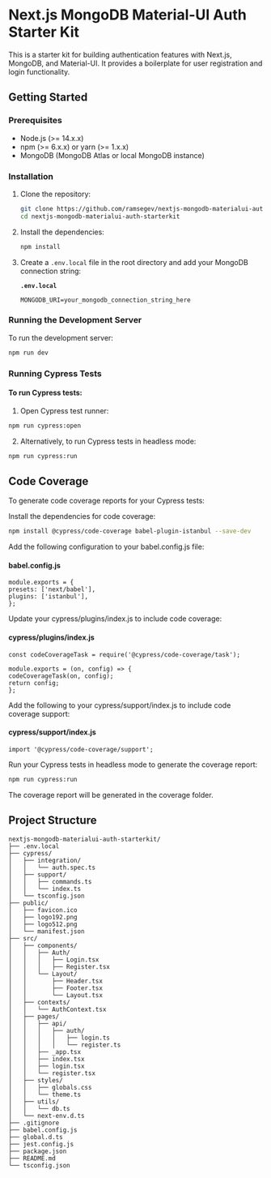 # Next.js MongoDB Material-UI Auth Starter Kit

This is a starter kit for building authentication features with Next.js, MongoDB, and Material-UI. It provides a boilerplate for user registration and login functionality.

## Getting Started

### Prerequisites

- Node.js (>= 14.x.x)
- npm (>= 6.x.x) or yarn (>= 1.x.x)
- MongoDB (MongoDB Atlas or local MongoDB instance)

### Installation

1. Clone the repository:

    ```sh
    git clone https://github.com/ramsegev/nextjs-mongodb-materialui-auth-starterkit.git
    cd nextjs-mongodb-materialui-auth-starterkit
    ```

2. Install the dependencies:

    ```sh
    npm install
    ```

3. Create a `.env.local` file in the root directory and add your MongoDB connection string:

   **`.env.local`**

    ```plaintext
    MONGODB_URI=your_mongodb_connection_string_here
    ```

### Running the Development Server

To run the development server:

```sh
npm run dev
```

### Running Cypress Tests

#### To run Cypress tests:

1) Open Cypress test runner:

```sh
npm run cypress:open
```

2) Alternatively, to run Cypress tests in headless mode:

```sh
npm run cypress:run
```

## Code Coverage
To generate code coverage reports for your Cypress tests:

Install the dependencies for code coverage:

```sh
npm install @cypress/code-coverage babel-plugin-istanbul --save-dev
```
Add the following configuration to your babel.config.js file:

#### babel.config.js
```
module.exports = {
presets: ['next/babel'],
plugins: ['istanbul'],
};
```

Update your cypress/plugins/index.js to include code coverage:

#### cypress/plugins/index.js
```
const codeCoverageTask = require('@cypress/code-coverage/task');

module.exports = (on, config) => {
codeCoverageTask(on, config);
return config;
};
```

Add the following to your cypress/support/index.js to include code coverage support:

#### cypress/support/index.js
```
import '@cypress/code-coverage/support';
```
Run your Cypress tests in headless mode to generate the coverage report:

```sh
npm run cypress:run
```
The coverage report will be generated in the coverage folder.

## Project Structure
```
nextjs-mongodb-materialui-auth-starterkit/
├── .env.local
├── cypress/
│   ├── integration/
│   │   └── auth.spec.ts
│   ├── support/
│   │   ├── commands.ts
│   │   └── index.ts
│   └── tsconfig.json
├── public/
│   ├── favicon.ico
│   ├── logo192.png
│   ├── logo512.png
│   └── manifest.json
├── src/
│   ├── components/
│   │   ├── Auth/
│   │   │   ├── Login.tsx
│   │   │   ├── Register.tsx
│   │   └── Layout/
│   │       ├── Header.tsx
│   │       ├── Footer.tsx
│   │       └── Layout.tsx
│   ├── contexts/
│   │   └── AuthContext.tsx
│   ├── pages/
│   │   ├── api/
│   │   │   ├── auth/
│   │   │   │   ├── login.ts
│   │   │   │   └── register.ts
│   │   ├── _app.tsx
│   │   ├── index.tsx
│   │   ├── login.tsx
│   │   └── register.tsx
│   ├── styles/
│   │   ├── globals.css
│   │   └── theme.ts
│   ├── utils/
│   │   └── db.ts
│   └── next-env.d.ts
├── .gitignore
├── babel.config.js
├── global.d.ts
├── jest.config.js
├── package.json
├── README.md
└── tsconfig.json
```